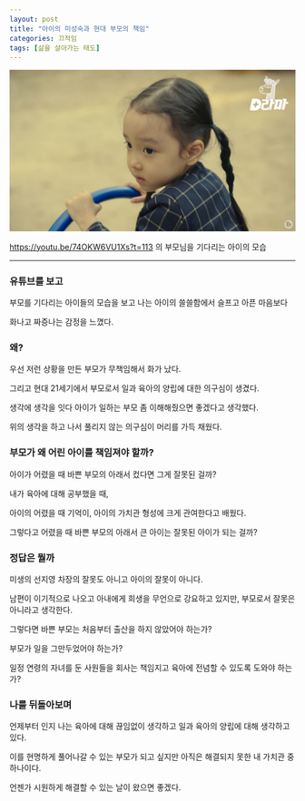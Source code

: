 ```yaml
---
layout: post
title: "아이의 미성숙과 현대 부모의 책임"
categories: 끄적임
tags: [삶을 살아가는 태도]
---
```


![](https://raw.githubusercontent.com/maizer2/gitblog_img/master/img/끄적임/2021-10-17-아이의-미성숙과-현대-부모의-책임/부모님을-기다리는-아이.PNG)

https://youtu.be/74OKW6VU1Xs?t=113 의 부모님을 기다리는 아이의 모습

---



### 유튜브를 보고

부모를 기다리는 아이들의 모습을 보고 나는 아이의 쓸쓸함에서 슬프고 아픈 마음보다

화나고 짜증나는 감정을 느꼈다.



### 왜?

우선 저런 상황을 만든 부모가 무책임해서 화가 났다.

그리고 현대 21세기에서 부모로서 일과 육아의 양립에 대한 의구심이 생겼다.

생각에 생각을 잇다 아이가 일하는 부모 좀 이해해줬으면 좋겠다고 생각했다.

위의 생각을 하고 나서 풀리지 않는 의구심이 머리를 가득 채웠다.



### 부모가 왜 어린 아이를 책임져야 할까?

아이가 어렸을 때 바쁜 부모의 아래서 컸다면 그게 잘못된 걸까?

내가 육아에 대해 공부했을 때, 

아이의 어렸을 때 기억이, 아이의 가치관 형성에 크게 관여한다고 배웠다.

그렇다고 어렸을 때 바쁜 부모의 아래서 큰 아이는 잘못된 아이가 되는 걸까?



### 정답은 뭘까

미생의 선지영 차장의 잘못도 아니고 아이의 잘못이 아니다.

남편이 이기적으로 나오고 아내에게 희생을 무언으로 강요하고 있지만, 부모로서 잘못은 아니라고 생각한다.

그렇다면 바쁜 부모는 처음부터 출산을 하지 않았어야 하는가?

부모가 일을 그만두었어야 하는가?

일정 연령의 자녀를 둔 사원들을 회사는 책임지고 육아에 전념할 수 있도록 도와야 하는가?



### 나를 뒤돌아보며

언제부터 인지 나는 육아에 대해 끊임없이 생각하고 일과 육아의 양립에 대해 생각하고 있다.

이를 현명하게 풀어나갈 수 있는 부모가 되고 싶지만 아직은 해결되지 못한 내 가치관 중 하나이다.

언젠가 시원하게 해결할 수 있는 날이 왔으면 좋겠다.

